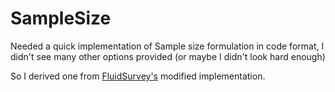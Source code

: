 # SampleSize


Needed a quick implementation of Sample size formulation in code format,
I didn't see many other options provided (or maybe I didn't look hard enough)

So I derived one from [FluidSurvey's](http://fluidsurveys.com/university/calculating-right-survey-sample-size/) modified implementation.

